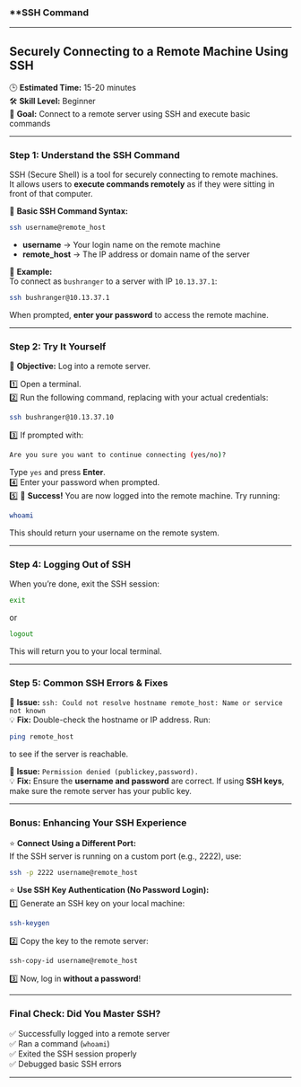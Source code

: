 ### **SSH Command

---

## **Securely Connecting to a Remote Machine Using SSH**  
🕒 **Estimated Time:** 15-20 minutes  
🛠 **Skill Level:** Beginner  
🎯 **Goal:** Connect to a remote server using SSH and execute basic commands  

---

### **Step 1: Understand the SSH Command**  
SSH (Secure Shell) is a tool for securely connecting to remote machines.  
It allows users to **execute commands remotely** as if they were sitting in front of that computer.  

👀 **Basic SSH Command Syntax:**  
```bash
ssh username@remote_host
```
- **username** → Your login name on the remote machine  
- **remote_host** → The IP address or domain name of the server  

📌 **Example:**  
To connect as `bushranger` to a server with IP `10.13.37.1`:  
```bash
ssh bushranger@10.13.37.1
```
When prompted, **enter your password** to access the remote machine.

---

### **Step 2: Try It Yourself**  
🚀 **Objective:** Log into a remote server.  

1️⃣ Open a terminal.  
2️⃣ Run the following command, replacing with your actual credentials:  
   ```bash
   ssh bushranger@10.13.37.10
   ```
3️⃣ If prompted with:  
   ```bash
   Are you sure you want to continue connecting (yes/no)?
   ```
   Type `yes` and press **Enter**.  
4️⃣ Enter your password when prompted.  
5️⃣ 🎉 **Success!** You are now logged into the remote machine. Try running:  
   ```bash
   whoami
   ```
   This should return your username on the remote system.  

---

### **Step 4: Logging Out of SSH**  
When you’re done, exit the SSH session:  
```bash
exit
```
or  
```bash
logout
```
This will return you to your local terminal.

---

### **Step 5: Common SSH Errors & Fixes**  

🚨 **Issue:** `ssh: Could not resolve hostname remote_host: Name or service not known`  
💡 **Fix:** Double-check the hostname or IP address. Run:  
```bash
ping remote_host
```
to see if the server is reachable.

🚨 **Issue:** `Permission denied (publickey,password).`  
💡 **Fix:** Ensure the **username and password** are correct. If using **SSH keys**, make sure the remote server has your public key.

---

### **Bonus: Enhancing Your SSH Experience**  
⭐ **Connect Using a Different Port:**  
If the SSH server is running on a custom port (e.g., 2222), use:  
```bash
ssh -p 2222 username@remote_host
```

⭐ **Use SSH Key Authentication (No Password Login):**  
1️⃣ Generate an SSH key on your local machine:  
   ```bash
   ssh-keygen
   ```
2️⃣ Copy the key to the remote server:  
   ```bash
   ssh-copy-id username@remote_host
   ```
3️⃣ Now, log in **without a password**!

---

### **Final Check: Did You Master SSH?**  
✅ Successfully logged into a remote server  
✅ Ran a command (`whoami`)  
✅ Exited the SSH session properly  
✅ Debugged basic SSH errors  

---
